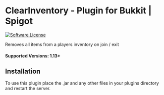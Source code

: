 # ClearInventory - Plugin for Bukkit | Spigot

[![Software License](http://img.shields.io/badge/License-MIT-brightgreen.svg?style=flat-square)](LICENSE)

Removes all items from a players inventory on join / exit

#### Supported Versions: 1.13+

## Installation

To use this plugin place the .jar and any other files in your plugins directory and restart the server.
